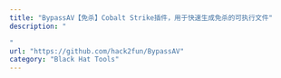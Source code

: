 ```yaml
---
title: "BypassAV【免杀】Cobalt Strike插件，用于快速生成免杀的可执行文件"
description: "

"
url: "https://github.com/hack2fun/BypassAV"
category: "Black Hat Tools"
---
```

